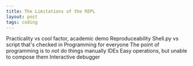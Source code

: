 ```yaml
---
title: The Limitations of the REPL
layout: post
tags: coding
---
```


Practicality vs cool factor, academic demo
Reproduceability
  Shell.py vs script that's checked in
Programming for everyone
  The point of programming is to *not* do things manually
IDEs
  Easy operations, but unable to compose them
Interactive debugger
